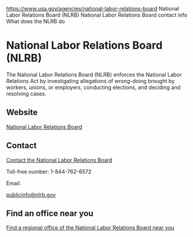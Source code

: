 

https://www.usa.gov/agencies/national-labor-relations-board
National Labor Relations Board (NLRB)
National Labor Relations Board contact info
What does the NLRB do

# National Labor Relations Board (NLRB)

The National Labor Relations Board (NLRB) enforces the National Labor Relations Act by investigating allegations of wrong-doing brought by workers, unions, or employers, conducting elections, and deciding and resolving cases.

## Website

[National Labor Relations Board](https://www.nlrb.gov/)

## Contact

[Contact the National Labor Relations Board](https://www.nlrb.gov/contact-us)

Toll-free number: 1-844-762-6572

Email:

[publicinfo@nlrb.gov](mailto:publicinfo@nlrb.gov)

## Find an office near you

[Find a regional office of the National Labor Relations Board near you](https://www.nlrb.gov/about-nlrb/who-we-are/regional-offices)
